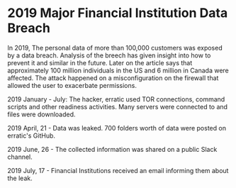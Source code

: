 #  2019 Major Financial Institution Data Breach

In 2019, The personal data of more than 100,000 customers was exposed by a data breach. Analysis of the breech has given insight into how to prevent it and similar in the future. Later on the article says that approximately 100 million individuals in the US and 6 million in Canada were affected.  The attack happened on a misconfiguration on the firewall that allowed the user to exacerbate permissions. 

2019 January - July: The hacker, erratic used TOR connections, command scripts and other readiness activities. Many servers were connected to and files were downloaded.

2019 April, 21 -  Data was leaked.  700 folders worth of data were posted on erratic's GitHub.

2019 June, 26 - The collected information was shared on a public Slack channel.

2019 July, 17 - Financial Institutions received an email informing them about the leak.